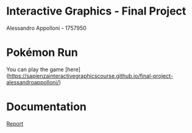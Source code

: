 # Interactive Graphics - Final Project
Alessandro Appolloni - 1757950

# Pokémon Run
You can play the game [here] (https://sapienzainteractivegraphicscourse.github.io/final-project-alessandroappolloni/)

# Documentation
[Report](documentation/Report_Final_Project_Alessandro_Appolloni_1757950.pdf)


